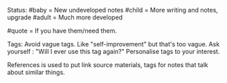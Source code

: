 Status:
#baby = New undeveloped notes
#child = More writing and notes, upgrade
#adult = Much more developed

#quote = If you have them/need them.

Tags:
Avoid vague tags. Like "self-improvement" but that's too vague.
Ask yourself : "Will I ever use this tag again?"
Personalise tags to your interest.

References is used to put link source materials, tags for notes that talk about similar things.
